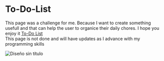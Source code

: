 # To-Do-List <br/>

<p>This page was a challenge for me. Because I want to create something usefull and that can help the user to organice their daily chores. I hope you enjoy  it <a href= "https://intense-sierra-67506.herokuapp.com/">To-Do List</a> <br/> This page is not done and will have updates as I advance with my programming skills </p>

![Diseño sin título](https://user-images.githubusercontent.com/88099484/160254323-9bfb9e72-184f-4fa3-899d-92a6628f9758.png)
